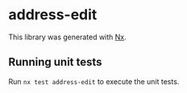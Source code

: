 # address-edit

This library was generated with [Nx](https://nx.dev).

## Running unit tests

Run `nx test address-edit` to execute the unit tests.
